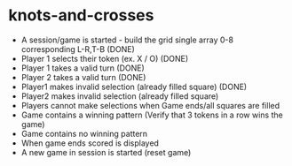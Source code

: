 # knots-and-crosses

- A session/game is started - build the grid single array 0-8 corresponding L-R,T-B (DONE)
- Player 1 selects their token (ex. X / O) (DONE)
- Player 1 takes a valid turn (DONE)
- Player 2 takes a valid turn (DONE)
- Player1 makes invalid selection (already filled square) (DONE)
- Player2 makes invalid selection (already filled square)
- Players cannot make selections when Game ends/all squares are filled
- Game contains a winning pattern (Verify that 3 tokens in a row wins the game)
- Game contains no winning pattern
- When game ends scored is displayed
- A new game in session is started (reset game)
